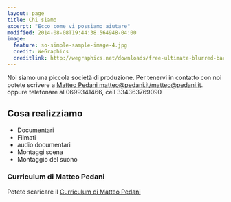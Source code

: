 ```yaml
---
layout: page
title: Chi siamo 
excerpt: "Ecco come vi possiamo aiutare"
modified: 2014-08-08T19:44:38.564948-04:00
image:
  feature: so-simple-sample-image-4.jpg
  credit: WeGraphics
  creditlink: http://wegraphics.net/downloads/free-ultimate-blurred-background-pack/
---
```


Noi siamo una piccola società di produzione.
Per tenervi in contatto con noi potete scrivere a [Matteo Pedani <matteo@pedani.it></matteo@pedani.it>](mailto:matteo@pedani.it). oppure telefonare al 0699341466, cell 334363769090

## Cosa realizziamo

* Documentari
* Filmati
* audio documentari
* Montaggi scena 
* Montaggio del suono 


### Curriculum di Matteo Pedani

Potete scaricare il [Curriculum di Matteo Pedani](pdf/curriculum.pdf)  



